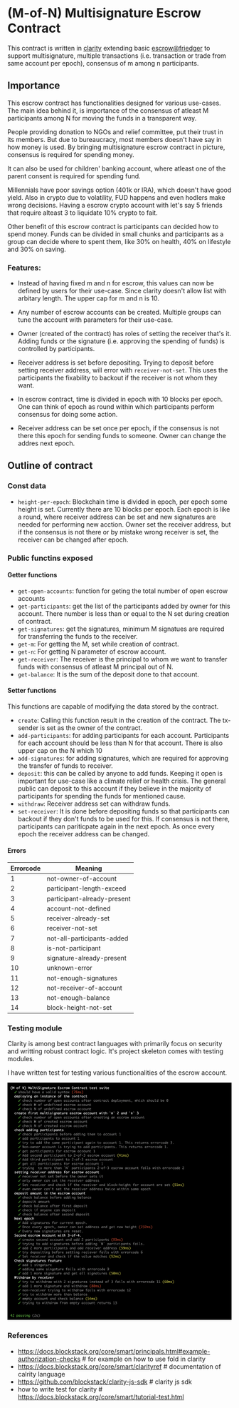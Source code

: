 # (M-of-N) Multisignature Escrow Contract
This contract is written in [clarity](https://docs.blockstack.org/core/smart/clarityRef.html) extending basic [escrow@friedger](https://github.com/friedger/clarity-smart-contracts/blob/master/contracts/tokens/escrow.clar) to support multisignature, multiple transactions (i.e. transaction or trade from same account per epoch), consensus of m among n participants. 

## Importance
This escrow contract has functionalities designed for various use-cases. The main idea behind it, is importance of  the consensus of atleast M participants among N for moving the funds in a transparent way.

People providing donation to NGOs and relief committee, put their trust in its members. But due to  bureaucracy, most members doesn't have say in how money is used. By bringing multisignature escrow contract in picture, consensus is required for spending money. 

It can also be used for children' banking account, where atleast one of the parent consent is required for spending fund.    

Millennials have poor savings option (401k or IRA), which doesn't have good yield. Also in crypto due to volatility, FUD happens and even hodlers make wrong decisions. Having a escrow crypto account with let's say 5 friends that require alteast 3 to liquidate 10% crypto to fait.

Other benefit of this escrow contract is participants can decided how to spend money. Funds can be divided in small chunks and participants as a group can decide where to spent them, like 30% on health, 40% on lifestyle and 30% on saving.

### Features:

- Instead of having fixed m and n for escrow, this values can now be defined by users for their use-case. Since clarity doesn't allow list with arbitary length. The upper cap for m and n is 10.

- Any number of escrow accounts can be created. Multiple groups can tune the account with parameters for their use-case.

- Owner (created of the contract) has roles of setting the receiver that's it. Adding funds or the signature (i.e. approving the spending of funds) is controlled by participants.

- Receiver address is set before depositing. Trying to deposit before setting receiver address, will error with `receiver-not-set`. This uses the participants the fixability to backout if the receiver is not whom they want.

- In escrow contract, time is divided in epoch with 10 blocks per epoch. One can think of epoch as round within which participants perform consensus for doing some action.

- Receiver address can be set once per epoch, if the consensus is not there this epoch for sending funds to someone. Owner can change the addres next epoch.

## Outline of contract
### Const data
- `height-per-epoch`: Blockchain time is divided in epoch, per epoch some height is set. Currently there are 10 blocks per epoch. Each epoch is like a round, where receiver address can be set and new signatures are needed for performing new acction. Owner set the receiver address, but if the consensus is not there or by mistake wrong receiver is set, the receiver can be changed after epoch.

### Public functins exposed

#### Getter functions

- `get-open-accounts`: function for geting the total number of open escrow accounts
- `get-participants`: get the list of the participants added by owner for this account. There number is less than or equal to the N set during creation of contract.
-  `get-signatures`: get the signatures, minimum M signatues are required for transferring the funds to the receiver.
- `get-m`: For getting the M, set while creation of contract.
- `get-n`: For getting N parameter of escrow account.
- `get-receiver`: The receiver is the principal to whom we want to transfer funds with consensus of atleast M principal out of N.
- `get-balance`: It is the sum of the deposit done to that account.

#### Setter functions
This functions are capable of modifying the data stored by the contract.

- `create`: Calling this function result in the creation of the contract. The tx-sender is set as the owner of the contract.
- `add-participants`: for adding participants for each account. Participants for each account should be less than N for that account. There is also upper cap on the N which 10
- `add-signatures`: for adding signatures, which are required for approving the transfer of funds to receiver.
- `deposit`: this can be called by anyone to add funds. Keeping it open is important for use-case like a climate relief or health crisis. The general public can deposit to this account if they believe in the majority of participants for spending the funds for mentioned cause.
- `withdraw`: Receiver address set can withdraw funds.
- `set-receiver`: It is done before depositing funds so that participants can backout if they don't funds to be used for this. If consensus is not there, participants can pariticpate again in the next epoch. As once every epoch the receiver address can be changed.


#### Errors
|  Errorcode   |     Meaning                    |
|-----|-----------------------|
|  1 | not-owner-of-account   |
|  2 | participant-length-exceed  |
|  3 | participant-already-present    |
|  4 | account-not-defined    |
|  5 | receiver-already-set   |
|  6 | receiver-not-set   |
|  7 | not-all-participants-added     |
|  8 | is-not-participant     |
|  9 | signature-already-present  |
| 10 | unknown-error      |
| 11 | not-enough-signatures      |
| 12 | not-receiver-of-account    |
| 13 | not-enough-balance     |
| 14 | block-height-not-set |

### Testing module
Clarity is among best contract languages with primarily focus on security and writting robust contract logic. It's project skeleton comes with testing modules.

I have written test for testing various functionalities of the escrow account.

![test-result](docs/test.png)

### References

- https://docs.blockstack.org/core/smart/principals.html#example-authorization-checks # for example on how to use fold in clarity
- https://docs.blockstack.org/core/smart/clarityref # documentation of calrity language
- https://github.com/blockstack/clarity-js-sdk # clarity js sdk
- how to write test for clarity # https://docs.blockstack.org/core/smart/tutorial-test.html